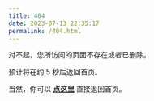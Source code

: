 ```yaml
---
title: 404
date: 2023-07-13 22:35:17
permalink: /404.html
---
```


<!-- markdownlint-disable MD039 MD033 -->

对不起，您所访问的页面不存在或者已删除。

预计将在约 <span id="timeout">5</span> 秒后返回首页。

当然，你可以 **[点这里](https://licyk.github.io)** 直接返回首页。

<script>
let countTime = 5;

function count() {

  document.getElementById('timeout').textContent = countTime;
  countTime -= 1;
  if(countTime === 0){
    location.href = 'https://licyk.github.io';
  }
  setTimeout(() => {
    count();
  }, 1000);
}

count();
</script>